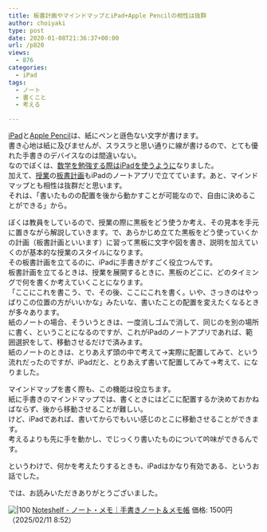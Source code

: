 ```yaml
---
title: 板書計画やマインドマップとiPad+Apple Pencilの相性は抜群
author: choiyaki
type: post
date: 2020-01-08T21:36:37+00:00
url: /p820
views:
  - 876
categories:
  - iPad
tags:
  - ノート
  - 書くこと
  - 考える

---
```

[iPad][1]と[Apple Pencil][2]は、紙にペンと遜色ない文字が書けます。  
書き心地は紙に及びませんが、スラスラと思い通りに線が書けるので、とても優れた手書きのデバイスなのは間違いない。  
なのでぼくは、[数学を勉強する際はiPadを使うように][3]なりました。  
加えて、[授業][4]の[板書計画][5]もiPadのノートアプリで立てています。あと、マインドマップとも相性は抜群だと思います。  
それは、「書いたものの配置を後から動かすことが可能なので、自由に決めることができる」から。

ぼくは教員をしているので、授業の際に黒板をどう使うか考え、その見本を手元に置きながら解説していきます。で、あらかじめ立てた黒板をどう使っていくかの計画（板書計画といいます）に習って黒板に文字や図を書き、説明を加えていくのが基本的な授業のスタイルになります。  
その板書計画を立てるのに、iPadに手書きがすごく役立つんです。  
板書計画を立てるときは、授業を展開するときに、黒板のどこに、どのタイミングで何を書くか考えていくことになります。  
「ここにこれを書こう、で、その後、ここにこれを書く。いや、さっきのはやっぱりこの位置の方がいいかな」みたいな、書いたことの配置を変えたくなるときが多々あります。  
紙のノートの場合、そういうときは、一度消しゴムで消して、同じのを別の場所に書く、ということになるのですが、これがiPadのノートアプリであれば、範囲選択をして、移動させるだけで済みます。  
紙のノートのときは、とりあえず頭の中で考えて→実際に配置してみて、という流れだったのですが、iPadだと、とりあえず書いて配置してみて→考えて、になりました。

マインドマップを書く際も、この機能は役立ちます。  
紙に手書きのマインドマップでは、書くときにはどこに配置するか決めておかねばならず、後から移動させることが難しい。  
けど、iPadであれば、書いてからでもいい感じのとこに移動させることができます。  
考えるよりも先に手を動かし、でじっくり書いたものについて吟味ができるんです。

というわけで、何かを考えたりするときも、iPadはかなり有効である、というお話でした。

では、お読みいただきありがとうございました。

![|100](https://is1-ssl.mzstatic.com/image/thumb/Purple211/v4/5e/31/36/5e313685-3ad8-42b9-70de-29309a868a90/AppIcon-0-0-1x_U007emarketing-0-0-0-8-0-0-sRGB-0-0-85-220.png/512x512bb.png)
[Noteshelf - ノート・メモ｜手書きノート＆メモ帳](https://apps.apple.com/jp/app/noteshelf-%E3%83%8E%E3%83%BC%E3%83%88-%E3%83%A1%E3%83%A2-%E6%89%8B%E6%9B%B8%E3%81%8D%E3%83%8E%E3%83%BC%E3%83%88-%E3%83%A1%E3%83%A2%E5%B8%B3/id1271086060?uo=4)
価格: 1500円（2025/02/11 8:52）

 [1]: https://scrapbox.io/choiyaki-hondana/iPad
 [2]: https://scrapbox.io/choiyaki-hondana/Apple_Pencil
 [3]: https://choiyaki.com/?p=634
 [4]: https://scrapbox.io/choiyaki-hondana/%E6%8E%88%E6%A5%AD
 [5]: https://scrapbox.io/choiyaki-hondana/%E6%9D%BF%E6%9B%B8%E8%A8%88%E7%94%BB
